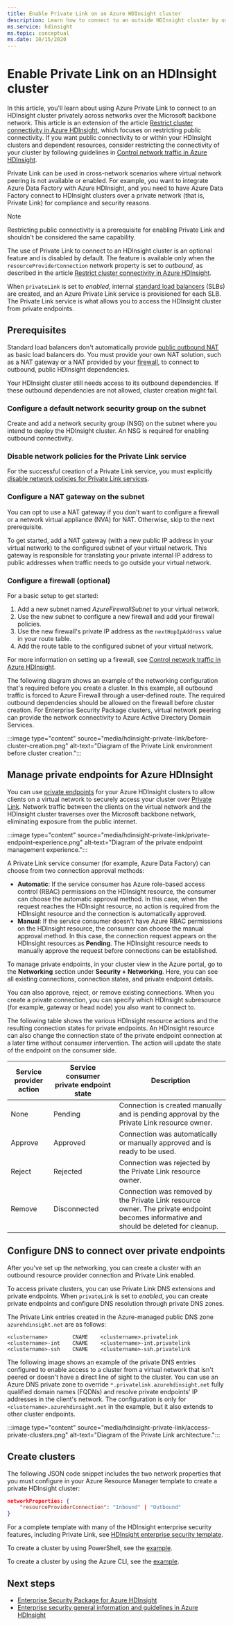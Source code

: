 ```yaml
---
title: Enable Private Link on an Azure HDInsight cluster
description: Learn how to connect to an outside HDInsight cluster by using Azure Private Link.
ms.service: hdinsight
ms.topic: conceptual
ms.date: 10/15/2020
---
```


# Enable Private Link on an HDInsight cluster

In this article, you'll learn about using Azure Private Link to connect to an HDInsight cluster privately across networks over the Microsoft backbone network. This article is an extension of the article [Restrict cluster connectivity in Azure HDInsight](./hdinsight-restrict-public-connectivity.md), which focuses on restricting public connectivity. If you want public connectivity to or within your HDInsight clusters and dependent resources, consider restricting the connectivity of your cluster by following guidelines in [Control network traffic in Azure HDInsight](./control-network-traffic.md).

Private Link can be used in cross-network scenarios where virtual network peering is not available or enabled. For example, you want to integrate Azure Data Factory with Azure HDInsight, and you need to have Azure Data Factory connect to HDInsight clusters over a private network (that is, Private Link) for compliance and security reasons.

> [!NOTE]
> Restricting public connectivity is a prerequisite for enabling Private Link and shouldn't be considered the same capability.

The use of Private Link to connect to an HDInsight cluster is an optional feature and is disabled by default. The feature is available only when the `resourceProviderConnection` network property is set to *outbound*, as described in the article [Restrict cluster connectivity in Azure HDInsight](./hdinsight-restrict-public-connectivity.md).

When `privateLink` is set to *enabled*, internal [standard load balancers](../load-balancer/load-balancer-overview.md) (SLBs) are created, and an Azure Private Link service is provisioned for each SLB. The Private Link service is what allows you to access the HDInsight cluster from private endpoints.

## Prerequisites

Standard load balancers don't automatically provide [public outbound NAT](../load-balancer/load-balancer-outbound-connections.md) as basic load balancers do. You must provide your own NAT solution, such as a NAT gateway or a NAT provided by your [firewall](./hdinsight-restrict-outbound-traffic.md), to connect to outbound, public HDInsight dependencies. 

Your HDInsight cluster still needs access to its outbound dependencies. If these outbound dependencies are not allowed, cluster creation might fail. 

### Configure a default network security group on the subnet

Create and add a network security group (NSG) on the subnet where you intend to deploy the HDInsight cluster. An NSG is required for enabling outbound connectivity.

### Disable network policies for the Private Link service

For the successful creation of a Private Link service, you must explicitly [disable network policies for Private Link services](../private-link/disable-private-link-service-network-policy.md).

### Configure a NAT gateway on the subnet

You can opt to use a NAT gateway if you don't want to configure a firewall or a network virtual appliance (NVA) for NAT. Otherwise, skip to the next prerequisite.

To get started, add a NAT gateway (with a new public IP address in your virtual network) to the configured subnet of your virtual network. This gateway is responsible for translating your private internal IP address to public addresses when traffic needs to go outside your virtual network.

### Configure a firewall (optional)
For a basic setup to get started:

1. Add a new subnet named *AzureFirewallSubnet* to your virtual network. 
1. Use the new subnet to configure a new firewall and add your firewall policies. 
1. Use the new firewall's private IP address as the `nextHopIpAddress` value in your route table. 
1. Add the route table to the configured subnet of your virtual network.

For more information on setting up a firewall, see [Control network traffic in Azure HDInsight](./control-network-traffic.md).

The following diagram shows an example of the networking configuration that's required before you create a cluster. In this example, all outbound traffic is forced to Azure Firewall through a user-defined route. The required outbound dependencies should be allowed on the firewall before cluster creation. For Enterprise Security Package clusters, virtual network peering can provide the network connectivity to Azure Active Directory Domain Services.

:::image type="content" source="media/hdinsight-private-link/before-cluster-creation.png" alt-text="Diagram of the Private Link environment before cluster creation.":::

## Manage private endpoints for Azure HDInsight

You can use [private endpoints](../private-link/private-endpoint-overview.md) for your Azure HDInsight clusters to allow clients on a virtual network to securely access your cluster over [Private Link](../private-link/private-link-overview.md). Network traffic between the clients on the virtual network and the HDInsight cluster traverses over the Microsoft backbone network, eliminating exposure from the public internet.

:::image type="content" source="media/hdinsight-private-link/private-endpoint-experience.png" alt-text="Diagram of the private endpoint management experience.":::

A Private Link service consumer (for example, Azure Data Factory) can choose from two connection approval methods:

* **Automatic**: If the service consumer has Azure role-based access control (RBAC) permissions on the HDInsight resource, the consumer can choose the automatic approval method. In this case, when the request reaches the HDInsight resource, no action is required from the HDInsight resource and the connection is automatically approved.
* **Manual**: If the service consumer doesn't have Azure RBAC permissions on the HDInsight resource, the consumer can choose the manual approval method. In this case, the connection request appears on the HDInsight resources as **Pending**. The HDInsight resource needs to manually approve the request before connections can be established. 

To manage private endpoints, in your cluster view in the Azure portal, go to the **Networking** section under **Security + Networking**. Here, you can see all existing connections, connection states, and private endpoint details.

You can also approve, reject, or remove existing connections. When you create a private connection, you can specify which HDInsight subresource (for example, gateway or head node) you also want to connect to.

The following table shows the various HDInsight resource actions and the resulting connection states for private endpoints. An HDInsight resource can also change the connection state of the private endpoint connection at a later time without consumer intervention. The action will update the state of the endpoint on the consumer side.

| Service provider action | Service consumer private endpoint state | Description |
| --------- | --------- | --------- |
| None | Pending | Connection is created manually and is pending approval by the Private Link resource owner. |
| Approve | Approved | Connection was automatically or manually approved and is ready to be used. |
| Reject | Rejected | Connection was rejected by the Private Link resource owner. |
| Remove | Disconnected | Connection was removed by the Private Link resource owner. The private endpoint becomes informative and should be deleted for cleanup. |

## Configure DNS to connect over private endpoints

After you've set up the networking, you can create a cluster with an outbound resource provider connection and Private Link enabled.

To access private clusters, you can use Private Link DNS extensions and private endpoints. When `privateLink` is set to *enabled*, you can create private endpoints and configure DNS resolution through private DNS zones.

The Private Link entries created in the Azure-managed public DNS zone `azurehdinsight.net` are as follows:

```dns
<clustername>        CNAME    <clustername>.privatelink
<clustername>-int    CNAME    <clustername>-int.privatelink
<clustername>-ssh    CNAME    <clustername>-ssh.privatelink
```
The following image shows an example of the private DNS entries configured to enable access to a cluster from a virtual network that isn't peered or doesn't have a direct line of sight to the cluster. You can use an Azure DNS private zone to override `*.privatelink.azurehdinsight.net` fully qualified domain names (FQDNs) and resolve private endpoints' IP addresses in the client's network. The configuration is only for `<clustername>.azurehdinsight.net` in the example, but it also extends to other cluster endpoints.

:::image type="content" source="media/hdinsight-private-link/access-private-clusters.png" alt-text="Diagram of the Private Link architecture.":::

## Create clusters

The following JSON code snippet includes the two network properties that you must configure in your Azure Resource Manager template to create a private HDInsight cluster:

```json
networkProperties: {
    "resourceProviderConnection": "Inbound" | "Outbound"
}
```

For a complete template with many of the HDInsight enterprise security features, including Private Link, see [HDInsight enterprise security template](https://github.com/Azure-Samples/hdinsight-enterprise-security/tree/main/ESP-HIB-PL-Template).

To create a cluster by using PowerShell, see the [example](/powershell/module/az.hdinsight/new-azhdinsightcluster#example-4--create-an-azure-hdinsight-cluster-with-relay-outbound-and-private-link-feature).

To create a cluster by using the Azure CLI, see the [example](/cli/azure/hdinsight#az_hdinsight_create-examples).

## Next steps

* [Enterprise Security Package for Azure HDInsight](enterprise-security-package.md)
* [Enterprise security general information and guidelines in Azure HDInsight](./domain-joined/general-guidelines.md)